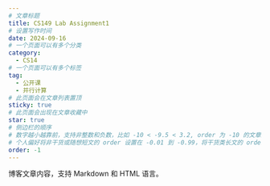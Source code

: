 ```yaml
---
# 文章标题
title: CS149 Lab Assignment1
# 设置写作时间
date: 2024-09-16
# 一个页面可以有多个分类
category:
  - CS14
# 一个页面可以有多个标签
tag:
  - 公开课
  - 并行计算
# 此页面会在文章列表置顶
sticky: true
# 此页面会出现在文章收藏中
star: true
# 侧边栏的顺序
# 数字越小越靠前，支持非整数和负数，比如 -10 < -9.5 < 3.2, order 为 -10 的文章会最靠上。
# 个人偏好将非干货或随想短文的 order 设置在 -0.01 到 -0.99，将干货类长文的 order 设置在 -1 到负无穷。每次新增文章都会在上一篇的基础上递减 order 值。
order: -1
---
```


博客文章内容，支持 Markdown 和 HTML 语言。
